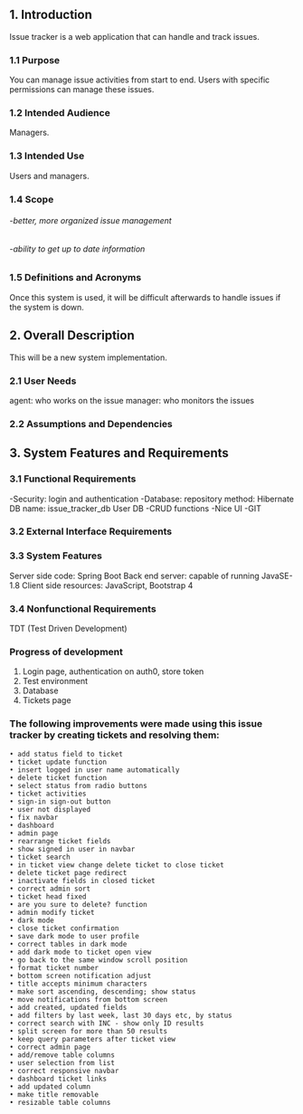 ## 1. Introduction
Issue tracker is a web application that can handle and track issues.
### 1.1 Purpose
You can manage issue activities from start to end. Users with specific permissions can manage these issues.
### 1.2 Intended Audience
Managers.
### 1.3 Intended Use
Users and managers.
### 1.4 Scope
###### -better, more organized issue management
###### -ability to get up to date information
### 1.5 Definitions and Acronyms
Once this system is used, it will be difficult afterwards to handle issues if the system is down.
## 2. Overall Description
This will be a new system implementation.
### 2.1 User Needs
agent: who works on the issue
manager: who monitors the issues
### 2.2 Assumptions and Dependencies

## 3. System Features and Requirements
### 3.1 Functional Requirements
-Security: login and authentication
-Database: 
	repository method: Hibernate
	DB name: issue_tracker_db
	User DB
-CRUD functions
-Nice UI
-GIT

### 3.2 External Interface Requirements
### 3.3 System Features
Server side code: Spring Boot
Back end server: capable of running JavaSE-1.8
Client side resources: JavaScript, Bootstrap 4
### 3.4 Nonfunctional Requirements
TDT (Test Driven Development)


### Progress of development
1. Login page, authentication on auth0, store token
2. Test environment
3. Database
4. Tickets page

### The following improvements were made using this issue tracker by creating tickets and resolving them:
    • add status field to ticket
    • ticket update function
    • insert logged in user name automatically
    • delete ticket function
    • select status from radio buttons
    • ticket activities
    • sign-in sign-out button
    • user not displayed
    • fix navbar
    • dashboard
    • admin page
    • rearrange ticket fields
    • show signed in user in navbar
    • ticket search
    • in ticket view change delete ticket to close ticket
    • delete ticket page redirect
    • inactivate fields in closed ticket
    • correct admin sort
    • ticket head fixed
    • are you sure to delete? function
    • admin modify ticket
    • dark mode
    • close ticket confirmation
    • save dark mode to user profile
    • correct tables in dark mode
    • add dark mode to ticket open view
    • go back to the same window scroll position
    • format ticket number
    • bottom screen notification adjust
    • title accepts minimum characters
    • make sort ascending, descending; show status
    • move notifications from bottom screen
    • add created, updated fields
    • add filters by last week, last 30 days etc, by status
    • correct search with INC - show only ID results
    • split screen for more than 50 results
    • keep query parameters after ticket view
    • correct admin page
    • add/remove table columns
    • user selection from list
    • correct responsive navbar
    • dashboard ticket links
    • add updated column
    • make title removable
    • resizable table columns